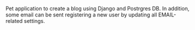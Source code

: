 Pet application to create a blog using Django and Postrgres DB.
In addition, some email can be sent registering a new user by updating all EMAIL-related settings.
